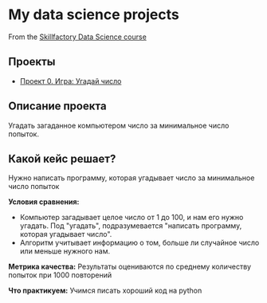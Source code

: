 # My data science projects
From the [Skillfactory Data Science course](https://skillfactory.ru/data-scientist)

## Проекты

* [Проект 0. Игра: Угадай число](https://github.com/Goldarya/sf_data_science_/tree/main/project_0)

## Описание проекта
Угадать загаданное компьютером число за минимальное число попыток.

## Какой кейс решает?
Нужно написать программу, которая угадывает число за минимальное число попыток

**Условия сравнения:**
- Компьютер загадывает целое число от 1 до 100, и нам его нужно угадать. Под "угадать", подразумевается "написать программу, которая угадывает число".
- Алгоритм учитывает информацию о том, больше ли случайное число или меньше нужного нам. 

**Метрика качества:**
Результаты оцениваются по среднему количеству попыток при 1000 повторений

**Что практикуем:**
Учимся писать хороший код на python

